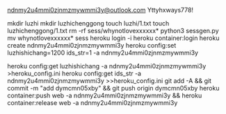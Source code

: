 ndnmy2u4mmi0zjnmzmywmmi3y@outlook.com
Yttyhxways778!

mkdir luzhi
mkdir luzhichenggong
touch luzhi/1.txt
touch luzhichenggong/1.txt
rm -rf sess/whynotlovexxxxxx*
python3 sessgen.py
mv whynotlovexxxxxx* sess
heroku login -i
heroku container:login
heroku create ndnmy2u4mmi0zjnmzmywmmi3y
heroku config:set luzhishichang=1200 ids_str=1 -a ndnmy2u4mmi0zjnmzmywmmi3y

heroku config:get luzhishichang -a ndnmy2u4mmi0zjnmzmywmmi3y >heroku_config.ini
heroku config:get ids_str -a ndnmy2u4mmi0zjnmzmywmmi3y >>heroku_config.ini
git add -A && git commit -m "add dymcmn05xby" && git push origin dymcmn05xby
heroku container:push web -a ndnmy2u4mmi0zjnmzmywmmi3y && heroku container:release web -a ndnmy2u4mmi0zjnmzmywmmi3y